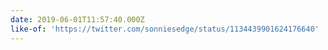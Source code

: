 ```yaml
---
date: 2019-06-01T11:57:40.000Z
like-of: 'https://twitter.com/sonniesedge/status/1134439901624176640'
---
```


